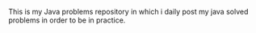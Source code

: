 This is my Java problems repository in which 
i daily post my java solved problems in order 
to be in practice.

